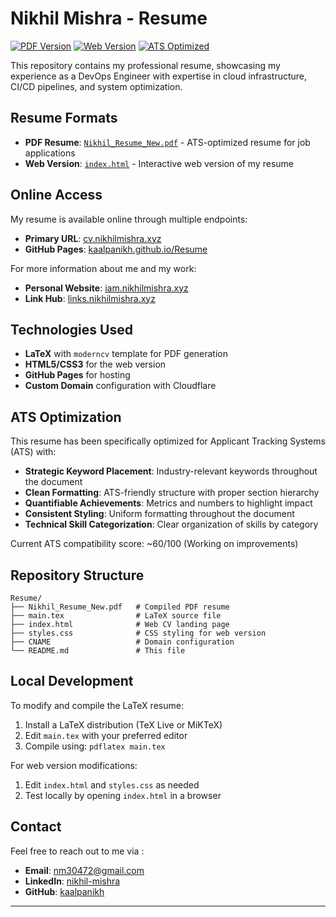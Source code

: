 # Nikhil Mishra - Resume

[![PDF Version](https://img.shields.io/badge/PDF-Resume-blue)](Nikhil_Resume_New.pdf)
[![Web Version](https://img.shields.io/badge/Web-CV-green)](https://cv.nikhilmishra.xyz)
[![ATS Optimized](https://img.shields.io/badge/ATS-Optimized-orange)](Nikhil_Resume_New.pdf)

This repository contains my professional resume, showcasing my experience as a DevOps Engineer with expertise in cloud infrastructure, CI/CD pipelines, and system optimization.

## Resume Formats

- **PDF Resume**: [`Nikhil_Resume_New.pdf`](Nikhil_Resume_New.pdf) - ATS-optimized resume for job applications
- **Web Version**: [`index.html`](index.html) - Interactive web version of my resume

## Online Access

My resume is available online through multiple endpoints:

- **Primary URL**: [cv.nikhilmishra.xyz](https://cv.nikhilmishra.xyz)
- **GitHub Pages**: [kaalpanikh.github.io/Resume](https://kaalpanikh.github.io/Resume/)

For more information about me and my work:
- **Personal Website**: [iam.nikhilmishra.xyz](https://iam.nikhilmishra.xyz)
- **Link Hub**: [links.nikhilmishra.xyz](https://links.nikhilmishra.xyz)

## Technologies Used

- **LaTeX** with `moderncv` template for PDF generation
- **HTML5/CSS3** for the web version
- **GitHub Pages** for hosting
- **Custom Domain** configuration with Cloudflare

## ATS Optimization

This resume has been specifically optimized for Applicant Tracking Systems (ATS) with:

- **Strategic Keyword Placement**: Industry-relevant keywords throughout the document
- **Clean Formatting**: ATS-friendly structure with proper section hierarchy
- **Quantifiable Achievements**: Metrics and numbers to highlight impact
- **Consistent Styling**: Uniform formatting throughout the document
- **Technical Skill Categorization**: Clear organization of skills by category

Current ATS compatibility score: ~60/100 (Working on improvements)

## Repository Structure

```
Resume/
├── Nikhil_Resume_New.pdf   # Compiled PDF resume
├── main.tex                # LaTeX source file
├── index.html              # Web CV landing page
├── styles.css              # CSS styling for web version
├── CNAME                   # Domain configuration
└── README.md               # This file
```

## Local Development

To modify and compile the LaTeX resume:

1. Install a LaTeX distribution (TeX Live or MiKTeX)
2. Edit `main.tex` with your preferred editor
3. Compile using: `pdflatex main.tex`

For web version modifications:
1. Edit `index.html` and `styles.css` as needed
2. Test locally by opening `index.html` in a browser

## Contact

Feel free to reach out to me via :
- **Email**: [nm30472@gmail.com](mailto:nm30472@gmail.com)
- **LinkedIn**: [nikhil-mishra](https://linkedin.com/in/nikhil-mishra)
- **GitHub**: [kaalpanikh](https://github.com/kaalpanikh)

---
